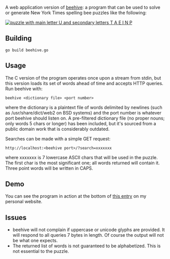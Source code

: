 A web application version of [beehive](https://github.com/jamesiandalrymple/beehive): a program that can be used to solve or generate New York Times spelling bee puzzles like the following:

[![puzzle with main letter U and secondary letters T A E I N P](https://raw.githubusercontent.com/jamesiandalrymple/beehive/master/beehive-puzzle.png)](https://raw.githubusercontent.com/jamesiandalrymple/beehive/master/beehive-puzzle.png)

## Building

    go build beehive.go

## Usage

The C version of the program operates once upon a stream from stdin, but this version loads its set of words ahead of time and accepts HTTP queries. Run beehive with:

    beehive <dictionary file> <port number>

where the dictionary is a plaintext file of words delimited by newlines (such as /usr/share/dict/web2 on BSD systems) and the port number is whatever port beehive should listen on. A pre-filtered dictionary file (no proper nouns; only words 5 chars or longer) has been included, but it's sourced from a public domain work that is considerably outdated.

Searches can be made with a simple GET request:

    http://localhost:<beehive port>/?search=xxxxxxx

where xxxxxxx is 7 lowercase ASCII chars that will be used in the puzzle. The first char is the most significant one; all words returned will contain it. Three point words will be written in CAPS.

## Demo

You can see the program in action at the bottom of [this entry](https://dalrym.pl/projects/beehive.html) on my personal website.

## Issues

+ beehive will not complain if uppercase or unicode glyphs are provided. It will respond to all queries 7 bytes in length. Of course the output will not be what one expects.
+ The returned list of words is not guaranteed to be alphabetized. This is not essential to the puzzle.
